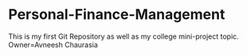# Personal-Finance-Management
This is my first Git Repository as well as my college mini-project topic.
<br>
Owner=Avneesh Chaurasia
